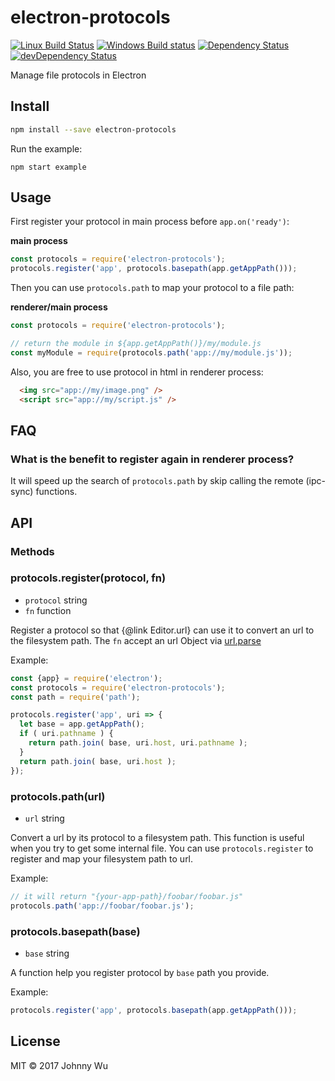 # electron-protocols

[![Linux Build Status](https://travis-ci.org/electron-utils/electron-protocols.svg?branch=master)](https://travis-ci.org/electron-utils/electron-protocols)
[![Windows Build status](https://ci.appveyor.com/api/projects/status/rb2koei7jtsgnfyh?svg=true)](https://ci.appveyor.com/project/jwu/electron-protocols)
[![Dependency Status](https://david-dm.org/electron-utils/electron-protocols.svg)](https://david-dm.org/electron-utils/electron-protocols)
[![devDependency Status](https://david-dm.org/electron-utils/electron-protocols/dev-status.svg)](https://david-dm.org/electron-utils/electron-protocols#info=devDependencies)

Manage file protocols in Electron

## Install

```bash
npm install --save electron-protocols
```

Run the example:

```
npm start example
```

## Usage

First register your protocol in main process before `app.on('ready')`:

**main process**

```javascript
const protocols = require('electron-protocols');
protocols.register('app', protocols.basepath(app.getAppPath()));
```

Then you can use `protocols.path` to map your protocol to a file path:

**renderer/main process**

```javascript
const protocols = require('electron-protocols');

// return the module in ${app.getAppPath()}/my/module.js
const myModule = require(protocols.path('app://my/module.js'));
```

Also, you are free to use protocol in html in renderer process:

```html
  <img src="app://my/image.png" />
  <script src="app://my/script.js" />
```

## FAQ

### What is the benefit to register again in renderer process?

It will speed up the search of `protocols.path` by skip calling the remote (ipc-sync) functions.

## API

### Methods

### protocols.register(protocol, fn)

  - `protocol` string
  - `fn` function

Register a protocol so that {@link Editor.url} can use it to convert an url to the filesystem path.
The `fn` accept an url Object via [url.parse](https://nodejs.org/api/url.html#url_url_parse_urlstring_parsequerystring_slashesdenotehost)

Example:

```javascript
const {app} = require('electron');
const protocols = require('electron-protocols');
const path = require('path');

protocols.register('app', uri => {
  let base = app.getAppPath();
  if ( uri.pathname ) {
    return path.join( base, uri.host, uri.pathname );
  }
  return path.join( base, uri.host );
});
```

### protocols.path(url)

  - `url` string

Convert a url by its protocol to a filesystem path. This function is useful when you try to get
some internal file. You can use `protocols.register` to register and map your filesystem path to url.

Example:

```javascript
// it will return "{your-app-path}/foobar/foobar.js"
protocols.path('app://foobar/foobar.js');
```

### protocols.basepath(base)

  - `base` string

A function help you register protocol by `base` path you provide.

Example:

```javascript
protocols.register('app', protocols.basepath(app.getAppPath()));
```

## License

MIT © 2017 Johnny Wu
